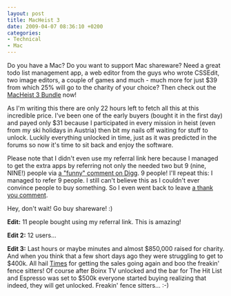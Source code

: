 ```yaml
---
layout: post
title: MacHeist 3
date: 2009-04-07 08:36:10 +0200
categories:
- Technical
- Mac
---
```

Do you have a Mac? Do you want to support Mac shareware? Need a great todo list management app, a web editor from the guys who wrote CSSEdit, two image editors, a couple of games and much - much more for just $39 from which 25% will go to the charity of your choice? Then check out the <a href="http://www.macheist.com">MacHeist 3 Bundle</a> now!

As I'm writing this there are only 22 hours left to fetch all this at this incredible price. I've been one of the early buyers (bought it in the first day) and payed only $31 because I participated in every mission in heist (even from my ski holidays in Austria) then bit my nails off waiting for stuff to unlock. Luckily everything unlocked in time, just as it was predicted in the forums so now it's time to sit back and enjoy the software.

Please note that I didn't even use my referral link here because I managed to get the extra apps by referring not only the needed two but 9 (nine, NINE!) people via <a href="http://digg.com/apple/MacHeist_3_bundle_unveiled?t=24423735#c24423735">a "funny" comment on Digg</a>. 9 people! I'll repeat this: I managed to refer 9 people. I still can't believe this as I couldn't ever convince people to buy something. So I even went back to leave <a href="http://digg.com/apple/MacHeist_3_bundle_unveiled?t=24423735#c24491836">a thank you comment</a>.

Hey, don't wait! Go buy shareware! :)

<strong>Edit:</strong> 11 people bought using my referral link. This is amazing!

<strong>Edit 2:</strong> 12 users...

<strong>Edit 3:</strong> Last hours or maybe minutes and almost $850,000 raised for charity. And when you think that a few short days ago they were struggling to get to $400k. All hail <a href="http://www.acrylicapps.com/times/">Times</a> for getting the sales going again and boo the freakin' fence sitters! Of course after Boinx TV unlocked and the bar for The Hit List and Espresso was set to $500k everyone started buying realizing that indeed, they will get unlocked. Freakin' fence sitters... :-)

